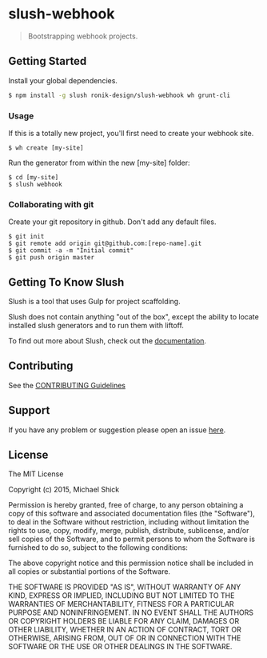 # slush-webhook

> Bootstrapping webhook projects.


## Getting Started

Install your global dependencies.

```bash
$ npm install -g slush ronik-design/slush-webhook wh grunt-cli
```

### Usage

If this is a totally new project, you'll first need to create your webhook site.

```shell
$ wh create [my-site]
```

Run the generator from within the new [my-site] folder:

```shell
$ cd [my-site]
$ slush webhook
```

### Collaborating with git

Create your git repository in github. Don't add any default files.

```shell
$ git init
$ git remote add origin git@github.com:[repo-name].git
$ git commit -a -m "Initial commit"
$ git push origin master
```


## Getting To Know Slush

Slush is a tool that uses Gulp for project scaffolding.

Slush does not contain anything "out of the box", except the ability to locate installed slush generators and to run them with liftoff.

To find out more about Slush, check out the [documentation](https://github.com/klei/slush).

## Contributing

See the [CONTRIBUTING Guidelines](https://github.com/ronik-design/slush-webhook/blob/master/CONTRIBUTING.md)

## Support
If you have any problem or suggestion please open an issue [here](https://github.com/ronik-design/slush-webhook/issues).

## License

The MIT License

Copyright (c) 2015, Michael Shick

Permission is hereby granted, free of charge, to any person
obtaining a copy of this software and associated documentation
files (the "Software"), to deal in the Software without
restriction, including without limitation the rights to use,
copy, modify, merge, publish, distribute, sublicense, and/or sell
copies of the Software, and to permit persons to whom the
Software is furnished to do so, subject to the following
conditions:

The above copyright notice and this permission notice shall be
included in all copies or substantial portions of the Software.

THE SOFTWARE IS PROVIDED "AS IS", WITHOUT WARRANTY OF ANY KIND,
EXPRESS OR IMPLIED, INCLUDING BUT NOT LIMITED TO THE WARRANTIES
OF MERCHANTABILITY, FITNESS FOR A PARTICULAR PURPOSE AND
NONINFRINGEMENT. IN NO EVENT SHALL THE AUTHORS OR COPYRIGHT
HOLDERS BE LIABLE FOR ANY CLAIM, DAMAGES OR OTHER LIABILITY,
WHETHER IN AN ACTION OF CONTRACT, TORT OR OTHERWISE, ARISING
FROM, OUT OF OR IN CONNECTION WITH THE SOFTWARE OR THE USE OR
OTHER DEALINGS IN THE SOFTWARE.

